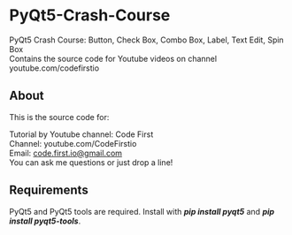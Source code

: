 # PyQt5-Crash-Course
PyQt5 Crash Course: Button, Check Box, Combo Box, Label, Text Edit, Spin Box  
Contains the source code for Youtube videos on channel youtube.com/codefirstio

## About
This is the source code for: 
  
Tutorial by Youtube channel: Code First  
Channel: youtube.com/CodeFirstio  
Email: code.first.io@gmail.com  
You can ask me questions or just drop a line!

## Requirements
PyQt5 and PyQt5 tools are required. Install with ___pip install pyqt5___ and ___pip install pyqt5-tools___.

